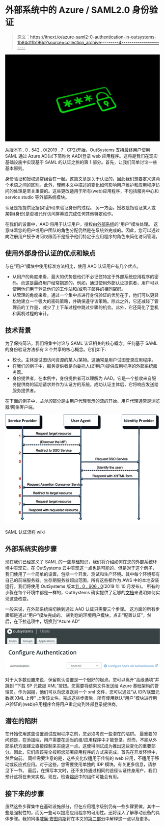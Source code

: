 # 外部系统中的 Azure / SAML2.0 身份验证

> 原文：<https://itnext.io/azure-saml2-0-authentication-in-outsystems-1b94d11b196d?source=collection_archive---------4----------------------->

![](img/5af95614a08c5adb9a7b3a668cb562c0.png)

从版本[11 . 0 . 542 . 0](https://www.outsystems.com/downloads/ScreenDetails.aspx?MajorVersion=11&ReleaseId=19322&ComponentName=Platform+Server)(2019 . 7 . CP2)开始，OutSystems 支持最终用户使用 SAML 通过 Azure AD(以下简称为 AAD)登录 web 应用程序。这将是我们在现实基础设施中实现基于 SAML 的认证之旅的第 1 部分。首先，让我们简单讨论一些基本原则。

身份验证和授权通常组合在一起。这篇文章是关于认证的，因此我们想要定义这两个术语之间的区别。此外，理解本文中描述的变化如何影响用户维护和应用程序访问的处理是至关重要的。这些更改适用于所有(web)应用程序，不包括服务中心和 service studio 等外部系统模块。

认证是指提供证据(如密码)来验证身份的过程。
另一方面，授权是指验证某人或某物(身份)是否被允许访问屏幕或完成任何其他特定动作。

在我们的设置中，AAD 将用于认证用户，授权由[外部系统](https://www.outsystems.com)的“用户”模块处理。
这意味着您的用户或用户团队的角色分配仍然是在系统外完成的。因此，您可以通过向注册用户授予访问权限而不是授予他们特定于应用程序的角色来简化访问管理。

## 使用外部身份认证的优点和缺点

与在“用户”模块中使用标准方法相比，使用 AAD 认证用户有几个优点。

*   从用户的角度来看，最大的优势是他们不必记住特定于外部系统应用程序的密码，而这是最终用户经常抱怨的。例如，通过使用外部认证提供者，用户可以使用他们用于登录他们的工作站和/或电子邮件的相同密码。
*   从管理的角度来看，通过一个集中点进行身份验证的优势在于，他们可以更轻松地建立一个强大的密码策略，并确保遵守该策略。除此之外，它还减轻了管理员的工作量，减少了上下车过程中跳过步骤的机会。此外，它还简化了登机和离机过程的审计。

## 技术背景

为了保持简洁，我们将集中讨论与 SAML 认证相关的核心概念。任何基于 SAML 的身份验证方法都有 3 个共享的核心概念。它们如下:

*   校长。主体是试图访问资源的某人/某物。这通常是用户试图登录应用程序。
*   在我们的例子中，服务提供者是向委托人(即用户)提供应用程序的外部系统服务器。
*   身份提供者，在本例中，身份提供者可以理解为 AAD。它是一个接收来自服务提供商的延期请求并作为认证方的系统。成功认证主体后，它将响应发送给服务提供者。

在下面的例子中，*主体的*部分是由用户代理表示的流的开始。用户代理通常是浏览器/网络客户端。

![](img/a171278a7ac0c0a144d7e4c534e3a437.png)

SAML 认证流程 wiki

## 外部系统实施步骤

现在我们已经定义了 SAML 的一些基础知识，我们将介绍如何在您的外部系统环境中实现它。在 OutSystems 云中实现这一点也是可能的，但是对于这个例子，我们使用了一个简单的设置，包括一个开发、测试和生产环境。其中每个环境都有自己的前端服务器。生存期服务器超出范围。所有这些都作为 AWS 中的本地安装运行。我们将使用 OutSystems 版本[11 . 0 . 606 . 0](https://www.outsystems.com/downloads/ScreenDetails.aspx?MajorVersion=11&ReleaseId=19341&ComponentName=Platform+Server)(2019 年 10 月发布)。
所有的步骤在每个环境中都是一样的，OutSystems 确实提供了足够的[文档](https://success.outsystems.com/Documentation/11/Developing_an_Application/Secure_the_Application/End-User_Management/End-Users_Authentication/Configure_Azure_AD_Authentication?utm_source=ost-outsystems%20tools&utm_medium=ost-users&utm_campaign=ost-docrouter&utm_content=ost-helpid-30209&utm_term=ost-contextualhelp)来说明如何实现这些改变。

一般来说，在外部系统端切换到通过 AAD 认证只需要三个步骤。
这方面的所有步骤都是通过“用户”模块完成的。
转到您的环境用户模块，点击“配置认证”。然后，在下拉选项中，切换到“Azure AD”

![](img/4be2048dfbb61b08c7194ee6c6b376cf.png)

对于大多数设置来说，保留默认设置是一个很好的起点。您可以离开“高级选项”并跳到
“下载 SP 元数据 XML”按钮。您需要将结果文件发送给 Azure 基础架构的管理员。作为回报，他们可以向您发送另一个 xml 文件，您可以通过“从 IDP/联盟元数据 XML 上传”
上传该文件。完成这些步骤后，所有使用默认“用户”模块进行用户验证的(web)应用程序会将用户重定向到外部登录提供商。

## 潜在的陷阱

在开始使用这些设置测试应用程序之前，您必须考虑一些潜在的陷阱。
最重要的问题是，在添加端，用户需要在适当的组/应用程序中才能登录。然而，不能从外部系统方面建立直接控制来实施这一点。这使得测试成为推出这些变化的重要部分。因此，它们应该完全按照您部署应用程序的方式来完成。首先在开发环境中，然后向前。
同样需要注意的是，这些变化仅适用于传统的 web 应用，不适用于移动或反应式应用。对于这些，您需要使用单独的 IDP 模块。有关更多信息，请参见下一节。
最后，在撰写本文时，还不支持通过相同的途径认证终身用户。我们预计这将在未来实现。现在，检查[熔炉](https://www.outsystems.com/forge/)中的组件可能会有用。

## **接下来的步骤**

虽然这些步骤集中在基础设施部分，但在应用程序级别仍有一些步骤要做。其中一些是强制性的，而另一些可以提高应用程序的可用性。还将深入了解移动设备的具体步骤。我的同事[威廉·安图内斯](https://medium.com/u/fc1ad0dcfa97?source=post_page-----1b94d11b196d--------------------------------)将在本文的[第二部分](https://medium.com/@william.antunes/azure-saml2-0-authentication-in-outsystems-part-2-e145f31f4420?source=friends_link&sk=d587058be2be233f7b860316d5615599)中解释这一点以及更多。
